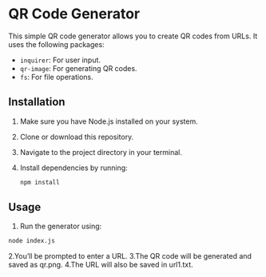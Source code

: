 # QR Code Generator

This simple QR code generator allows you to create QR codes from URLs. It uses the following packages:

- `inquirer`: For user input.
- `qr-image`: For generating QR codes.
- `fs`: For file operations.

## Installation

1. Make sure you have Node.js installed on your system.
2. Clone or download this repository.
3. Navigate to the project directory in your terminal.
4. Install dependencies by running:

   ```bash
   npm install

## Usage

1. Run the generator using:
```bash
node index.js
```
2.You’ll be prompted to enter a URL.
3.The QR code will be generated and saved as qr.png.
4.The URL will also be saved in url1.txt.
